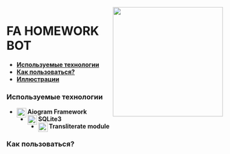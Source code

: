 <img src="https://anexp.ru/Антиплагиат%20финансовый%20университет.png" align="right" width="256px"/>


# FA HOMEWORK BOT

* [**Используемые технологии**](#Используемые-технологии)
* [**Как пользоваться?**](#Как-пользоваться?)
* [**Иллюстрации**](#Иллюстрации)

### Используемые технологии
* **Aiogram Framework** [<img align="left" width="22px" src="https://cdn4.iconfinder.com/data/icons/social-media-and-logos-11/32/Logo_telegram_Airplane_Air_plane_paper_airplane-22-256.png"/>][aiogram]
* **SQLite3** [<img align="left" width="22px" src="https://cdn1.iconfinder.com/data/icons/hawcons/32/700048-icon-89-document-file-sql-256.png"/>][SQLite]
* **Transliterate module** [<img align="left" width="22px" src="https://cdn2.iconfinder.com/data/icons/humano2/128x128/apps/character-set.png"/>][transliterate]

### Как пользоваться?


[SQLite]: https://www.sqlite.org/docs.html
[aiogram]: https://github.com/aiogram/aiogram 
[transliterate]: https://pypi.org/project/transliterate/